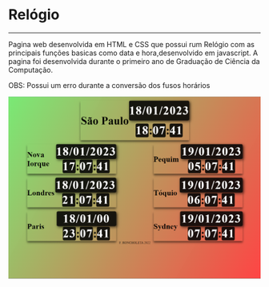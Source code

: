 # Relógio 

***
Pagina web desenvolvida em HTML e CSS que possui rum Relógio com as principais funções basicas como data e hora,desenvolvido em javascript.
A pagina foi desenvolvida durante o primeiro ano de Graduação de Ciência da Computação. 

OBS: Possui um erro durante a conversão dos fusos horários 


![preview](https://github.com/FortunatoRoncholeta/Projetinhos/blob/main/Relogio-Web/relogio.png) 
